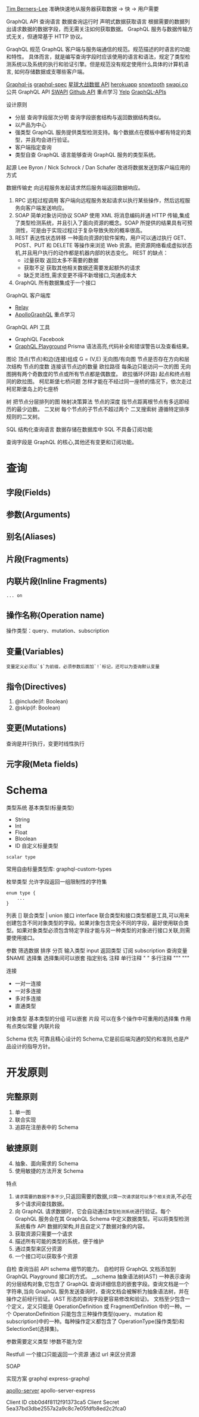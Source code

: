 [Tim Berners-Lee](https://www.w3.org/People/Berners-Lee/Longer.html)
准确快速地从服务器获取数据 -> 快 -> 用户需要

GraphQL API 查询语言 数据查询运行时
声明式数据获取语言 根据需要的数据列出请求数据的数据字段，而无需关注如何获取数据。
GraphQL 服务与数据传输方式无关，但通常基于 HTTP 协议。

GraqhQL 规范 GraphQL 客户端与服务端通信的规范。规范描述的时语言的功能和特性。
具体而言，就是编写查询字段时应该使用的语言和语法，规定了类型检测系统以及系统的执行和验证引擎。但是规范没有规定使用什么具体的计算机语言, 如何存储数据或支哪些客户端。

[Graphql-js](https://github.com/graphql/graphql-js)
[graphql-spec](https://graphql.github.io/graphql-spec/)
[星球大战数据 API](https://graphql.org/swapi-graphql)
[herokuapp](http://snowtooth.herokuapp.com/)
[snowtooth](http://snowtooth.moonhighway.com)
[swapi.co](https://swapi.co/)
公共 GraphQL API
[SWAPI](https://graphql.github.io/swapi-graphql)
[Github API](https://developer.github.com/v4/) 重点学习
[Yelp](https://www.yelp.com/)
[GraphQL-APIs](https://github.com/APIs-guru/graphql-apis)

设计原则

- 分层 查询字段层次分明 查询字段嵌套结构与返回数据结构类似。
- 以产品为中心
- 强类型 GraphQL 服务提供类型检测支持。每个数据点在模板中都有特定的类型，并且均会进行验证。
- 客户端指定查询
- 类型自查 GraphQL 语言能够查询 GraphQL 服务的类型系统。

起源
Lee Byron / Nick Schrock / Dan Schafer
改进将数据发送到客户端应用的方式

数据传输史
向远程服务发起请求然后服务端返回数据响应。

1. RPC 远程过程调用 客户端向远程服务发起请求以执行某些操作，然后远程服务向客户端发送响应。
2. SOAP 简单对象访问协议 SOAP 使用 XML 将消息编码并通 HTTP 传输,集成了类型检测系统，并且引入了面向资源的概念。SOAP 所提供的结果具有可预测性，可是由于实现过程过于复杂导致失败的概率很高。
3. REST 表达性状态转移 一种面向资源的软件架构，用户可以通过执行 GET、POST、PUT 和 DELETE 等操作来浏览 Web 资源。把资源网络看成虚拟状态机,并且用户执行的动作都是机器内部的状态变化。
   REST 的缺点：
   - 过量获取 返回太多不需要的数据
   - 获取不足 获取其他相关数据还需要发起额外的请求
   - 缺乏灵活性,需求变更不得不新增接口,沟通成本大
4. GraphQL
   所有数据集成于一个接口

GraphQL 客户端库

- [Relay](https://relay.dev/en/)
- [ApolloGraphQL](https://www.apollographql.com/) 重点学习

GraphQL API 工具

- GraphiQL Facebook
- [GraphQL Playground](https://www.graphqlbin.com/v2/new) Prisma
  语法高亮,代码补全和错误警告以及查看结果。

图论
顶点(节点)和边(连接)组成 G = (V,E)
无向图/有向图 节点是否存在方向和层次结构
节点的度数 连接该节点边的数量
欧拉路径 每条边只能访问一次的图
无向图拥有两个奇数度的节点或所有节点都是偶数度。
欧拉循环(环路) 起点和终点相同的欧拉图。
柯尼斯堡七桥问题 怎样才能在不经过同一座桥的情况下，依次走过柯尼斯堡岛上的七座桥

树 把节点分层排列的图 映射决策算法
节点的深度 指节点距离根节点有多远即经历的最少边数。
二叉树 每个节点的子节点不超过两个
二叉搜索树 遵循特定排序规则的二叉树。

SQL 结构化查询语言 数据存储在数据库中 SQL 不具备订阅功能

查询字段是 GraphQL 的核心,其他还有变更和订阅功能。

# 查询

## 字段(Fields)

## 参数(Arguments)

## 别名(Aliases)

## 片段(Fragments)

## 内联片段(Inline Fragments)

    ... on

## 操作名称(Operation name)

操作类型：query、mutation、subscription

## 变量(Variables)

    变量定义必须以`$`为前缀，必须参数后面加`!`标记，还可以为查询默认变量

## 指令(Directives)

1. @include(if: Boolean)
2. @skip(if: Boolean)

## 变更(Mutations)

查询是并行执行，变更时线性执行

## 元字段(Meta fields)

# Schema

类型系统
基本类型(标量类型)

- String
- Int
- Float
- Bloolean
- ID
  自定义标量类型

```
scalar type
```

常用自由标量类型库: graphql-custom-types

枚举类型 允许字段返回一组限制性的字符集

```
enum type {
    ...
}
```

列表 []
联合类型 | union
接口 interface
联合类型和接口类型都是工具,可以用来创建包含不同对象类型的字段。如果对象包含完全不同的字段，最好使用联合类型。如果对象类型必须包含特定字段才能与另一种类型的对象进行接口关联,则需要使用接口。

参数
筛选数据
排序
分页
输入类型 input
返回类型
订阅 subscription
查询变量 $NAME
选择集 选择集间可以嵌套
指定别名
注释
单行注释 " "
多行注释 """ """

连接

- 一对一连接
- 一对多连接
- 多对多连接
- 直通类型

对象类型 基本类型的分组 可以嵌套
片段 可以在多个操作中可重用的选择集 作用有点类似常量 内联片段

Schema 优先
可靠且精心设计的 Schema,它是前后端沟通的契约和准则,也是产品设计的指导方针。

# 开发原则

## 完整原则

1. 单一图
2. 联合实现
3. 追踪在注册表中的 Schema

## 敏捷原则

4. 抽象、面向需求的 Schema
5. 使用敏捷的方法开发 Schema

特点

1. `请求需要的数据不多不少`,只返回需要的数据,`只需一次请求就可以多个相关资源`,不必在多个请求间查找数据。
2. 向 GraphQL 请求数据时，它会自动通过`类型检测系统`进行验证。每个 GraphQL 服务会在其 GraphQL Schema 中定义数据类型。可以将类型检测系统看作 API 数据的架构,并且自定义了数据对象的内容。
3. 获取资源只需要一个请求
4. 描述所有可能的类型的系统，便于维护
5. 通过类型来区分资源
6. 一个接口可以获取多个资源

自检 查询当前 API schema 细节的能力。 自检时将 GraphQL 文档添加到 GraphQL Playground 接口的方式。 \_\_schema
抽象语法树(AST) 一种表示查询的分层结构对象,它包含了 GraphQL 查询详细信息的嵌套字段。查询文档是一个字符串,当向 GraphQL 服务发送查询时，查询文档会被解析为抽象语法树，并在操作之前经行验证。(AST 形态的查询字段更容易修改和验证)。
文档至少包含一个定义，定义只能是 OperationDefinition 或 FragmentDefinition 中的一种。一个 OperatonDefinition 只能包含三种操作类型(query、mutation 和 subscription)中的一种。每种操作定义都包含了 OperationType(操作类型)和 SelectionSet(选择集)。

参数需要定义类型
!参数不能为空

Restfull
一个接口只能返回一个资源
通过 url 来区分资源

SOAP

实现方案
graphql
express-graphql

[apollo-server](https://www.apollographql.com/docs/apollo-server/)
apollo-server-express

Client ID
cbb0d4f8112f91373ca5
Client Secret
5ea37bd3dbe2557a2a9c8c7e05fdfb8ed2c2fca0
